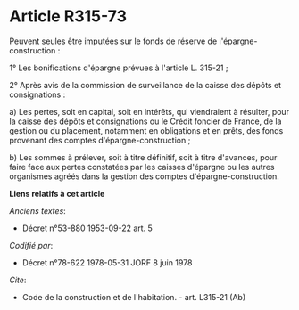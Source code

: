 # Article R315-73

Peuvent seules être imputées sur le fonds de réserve de l'épargne-construction : 

1° Les bonifications d'épargne prévues à l'article L. 315-21 ; 

2° Après avis de la commission de surveillance de la caisse des dépôts et consignations : 

a) Les pertes, soit en capital, soit en intérêts, qui viendraient à résulter, pour la caisse des dépôts et consignations ou
le Crédit foncier de France, de la gestion ou du placement, notamment en obligations et en prêts, des fonds provenant des
comptes d'épargne-construction ; 

b) Les sommes à prélever, soit à titre définitif, soit à titre d'avances, pour faire face aux pertes constatées par les
caisses d'épargne ou les autres organismes agréés dans la gestion des comptes d'épargne-construction.

**Liens relatifs à cet article**

_Anciens textes_:

  - Décret n°53-880 1953-09-22 art. 5

_Codifié par_:

  - Décret n°78-622 1978-05-31 JORF 8 juin 1978

_Cite_:

  - Code de la construction et de l'habitation. - art. L315-21 (Ab)
